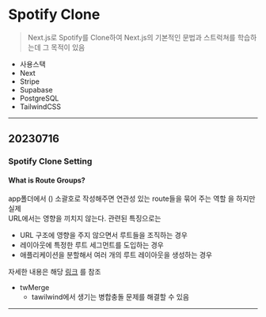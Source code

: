 # Spotify Clone

> Next.js로 Spotify를 Clone하여 Next.js의 기본적인 문법과 스트럭쳐를 학습하는데 그 목적이 있음

- 사용스택
- Next
- Stripe
- Supabase
- PostgreSQL
- TailwindCSS

---

## 20230716

### Spotify Clone Setting

#### What is Route Groups?

app폴더에서 () 소괄호로 작성해주면 연관성 있는 route들을 묶어 주는 역할 을 하지만 실제<br/>
URL에서는 영향을 끼치지 않는다. 관련된 특징으로는

- URL 구조에 영향을 주지 않으면서 루트들을 조직하는 경우
- 레이아웃에 특정한 루트 세그먼트를 도입하는 경우
- 애플리케이션을 분할해서 여러 개의 루트 레이아웃을 생성하는 경우

자세한 내용은 해당 [링크](https://velog.io/@chaewonkang/Next.js-13-1.-Routing-1.2.-Defining-Routes) 를 참조

- twMerge
  - tawilwind에서 생기는 병합충돌 문제를 해결할 수 있음

---
